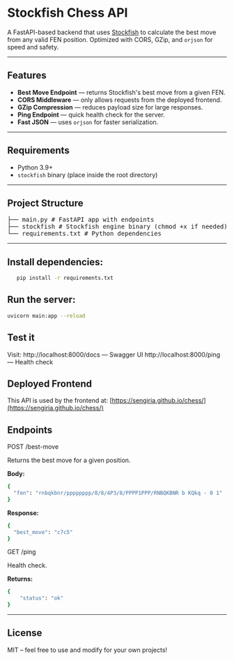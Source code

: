 # Stockfish Chess API

A FastAPI-based backend that uses [Stockfish](https://stockfishchess.org/) to calculate the best move from any valid FEN position. Optimized with CORS, GZip, and `orjson` for speed and safety.

---

## Features

- **Best Move Endpoint** — returns Stockfish's best move from a given FEN.
- **CORS Middleware** — only allows requests from the deployed frontend.
- **GZip Compression** — reduces payload size for large responses.
- **Ping Endpoint** — quick health check for the server.
- **Fast JSON** — uses `orjson` for faster serialization.

---

## Requirements

- Python 3.9+
- `stockfish` binary (place inside the root directory)

---

## Project Structure
<pre>
├── main.py # FastAPI app with endpoints
├── stockfish # Stockfish engine binary (chmod +x if needed)
└── requirements.txt # Python dependencies
</pre>

---

##  Install dependencies:
```bash
   pip install -r requirements.txt
```

## Run the server:
```bash
uvicorn main:app --reload
```

## Test it
Visit:
http://localhost:8000/docs — Swagger UI
http://localhost:8000/ping — Health check

## Deployed Frontend

This API is used by the frontend at:
[https://sengiria.github.io/chess/](https://sengiria.github.io/chess/)

## Endpoints

POST /best-move

Returns the best move for a given position.

**Body:**
```bash
{
  "fen": "rnbqkbnr/pppppppp/8/8/4P3/8/PPPP1PPP/RNBQKBNR b KQkq - 0 1"
}
```

**Response:**
```bash
{
  "best_move": "c7c5"
}
```

GET /ping

Health check.

**Returns:**
```bash
{
    "status": "ok" 
}
```

---

## License
MIT – feel free to use and modify for your own projects!